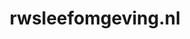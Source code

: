---
layout: post
title:  "rwsleefomgeving.nl"
internal_url:  "/data/rwsleefomgeving.nl.html"
categories: dutchgov
---
